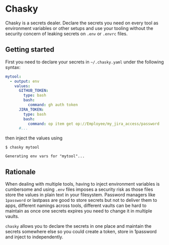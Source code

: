 # Chasky

Chasky is a secrets dealer. Declare the secrets you need on every tool
as environment variables or other setups and use your tooling without the security concern
of leaking secrets on `.env` or `.envrc` files.

## Getting started

First you need to declare your secrets in `~/.chasky.yaml` under the following syntax:

```yaml
mytool:
  - output: env
    values:
      GITHUB_TOKEN:
        type: bash
        bash: 
          command: gh auth token
      JIRA_TOKEN:
        type: bash
        bash: 
          command: op item get op://Employee/my_jira_access/password
      #...
```

then inject the values using

```console
$ chasky mytool

Generating env vars for "mytool"...
```

## Rationale

When dealing with multiple tools, having to inject environment variables is cumbersome and using `.env` files imposes a security risk as those files store the values in plain text in your filesystem. Password managers like `1password` or lastpass are good to store secrets but not to deliver them to apps, different namings across tools, different vaults can be hard to maintain as once one secrets expires you need to change it in multiple vaults.

`chasky` allows you to declare the secrets in one place and maintain the secrets somewhere else so you could create a token, store in 1password and inject to independently.
